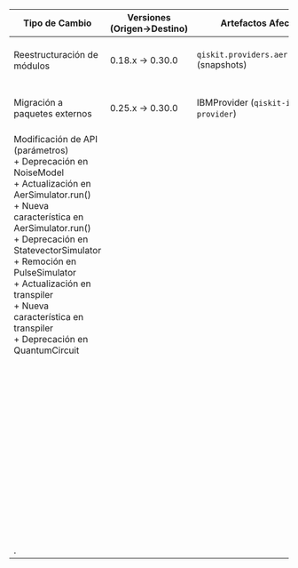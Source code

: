 | Tipo de Cambio | Versiones (Origen→Destino) | Artefactos Afectados | Código Pre-Migración | Código Post-Migración | Dificultad | Impacto SE/QSE | Referencias |
|----------------|---------------------------|----------------------|----------------------|-----------------------|------------|-----------------|-------------|
| Reestructuración de módulos | 0.18.x → 0.30.0 | `qiskit.providers.aer.extensions` (snapshots) | `from qiskit.providers.aer.extensions import Snapshot` | `from qiskit.providers.aer.library import SaveStatevector` | Alta (cambio de API y namespace) | QSE (requiere reescritura de experimentos) | [Release Notes 0.30.0](https://github.com/Qiskit/qiskit-aer/releases/tag/0.9.0) |
| Migración a paquetes externos | 0.25.x → 0.30.0 | IBMProvider (`qiskit-ibmq-provider`) | `from qiskit import IBMQ`<br>`IBMQ.load_account()` | `pip install qiskit-ibm-provider`<br>`from qiskit_ibm_provider import IBMProvider`<br>`IBMProvider.save_account()` | Alta (requiere instalación separada) | SE/QSE (autenticación modificada) | [Migration Guide](https://docs.quantum-computing.ibm.com/migration-guides/qiskit-runtime/versions/stable/0-11/) |
| Modificación de API (parámetros) <br>+ Deprecación en NoiseModel<br>+ Actualización en AerSimulator.run()<br>+ Nueva característica en AerSimulator.run()<br>+ Deprecación en StatevectorSimulator<br>+ Remoción en PulseSimulator<br>+ Actualización en transpiler<br>+ Nueva característica en transpiler<br>+ Deprecación en QuantumCircuit<br><br><br><br><br><br><br><br><br><BR></BR></BR></BR></BR></BR></BR></BR></BR>.